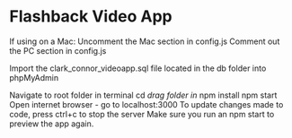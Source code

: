 # Flashback Video App

If using on a Mac:
	Uncomment the Mac section in config.js
	Comment out the PC section in config.js

Import the clark_connor_videoapp.sql file located in the db folder into phpMyAdmin

Navigate to root folder in terminal
	cd *drag folder in*
	npm install
	npm start
Open internet browser - go to localhost:3000
To update changes made to code, press ctrl+c to stop the server
Make sure you run an npm start to preview the app again.

